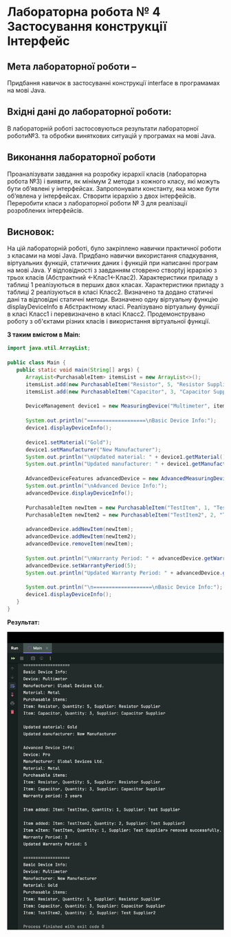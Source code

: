 # Лабораторна робота № 4 Застосування конструкції Інтерфейс

## Мета лабораторної роботи –
Придбання навичок в застосуванні конструкції interface в програмамах на мові Java.

## Вхідні дані до лабораторної роботи:
В лабораторній роботі застосовуються результати лабораторної роботи№3. та обробки виняткових ситуацій у програмах на мові Java.

## Виконання лабораторної роботи
Проаналізувати завдання на розробку ієрархії класів (лабораторна робота №3) і виявити, як мінімум 2 методи з кожного класу, які можуть бути об’явлені у інтерфейсах. Запропонувати константу, яка може бути об’явлена у інтерфейсах. Створити ієрархію з двох інтерфейсів. Переробити класи з лабораторної роботи № 3 для реалізації розроблених інтерфейсів.

## Висновок: 
На цій лабораторній роботі, було закріплено навички практичної роботи з класами на мові Java. Придбано навички використання спадкування, віртуальних функцій, статичних даних і функцій при написанні програм на мові Java. У відповідності з завданням стоврено cтворtyj ієрархію з трьох класів (Абстрактний ←Клас1←Клас2).
Характеристики приладу з таблиці 1 реалізуються в перших двох класах. Характеристики приладу з таблиці 2 реалізуються в класі Класс2.
Визначено та додано статичні дані та відповідні статичні методи.
Визначено одну віртуальну функцію displayDeviceInfo в Абстрактному класі.
Реалізувано віртуальну функції в класі Класс1 і перевизначено в класі Класс2.
Продемонструвано роботу з об'єктами різних класів і використання віртуальної функції.


**З таким вмістом в Main:**
```java
import java.util.ArrayList;

public class Main {
   public static void main(String[] args) {
      ArrayList<PurchasableItem> itemsList = new ArrayList<>();
      itemsList.add(new PurchasableItem("Resistor", 5, "Resistor Supplier"));
      itemsList.add(new PurchasableItem("Capacitor", 3, "Capacitor Supplier"));

      DeviceManagement device1 = new MeasuringDevice("Multimeter", itemsList);

      System.out.println("===================\nBasic Device Info:");
      device1.displayDeviceInfo();

      device1.setMaterial("Gold");
      device1.setManufacturer("New Manufacturer");
      System.out.println("\nUpdated material: " + device1.getMaterial());
      System.out.println("Updated manufacturer: " + device1.getManufacturer());

      AdvancedDeviceFeatures advancedDevice = new AdvancedMeasuringDevice("Pro", itemsList, 3);
      System.out.println("\nAdvanced Device Info:");
      advancedDevice.displayDeviceInfo();

      PurchasableItem newItem = new PurchasableItem("TestItem", 1, "Test Supplier");
      PurchasableItem newItem2 = new PurchasableItem("TestItem2", 2, "Test Supplier2");

      advancedDevice.addNewItem(newItem);
      advancedDevice.addNewItem(newItem2);
      advancedDevice.removeItem(newItem);

      System.out.println("\nWarranty Period: " + advancedDevice.getWarrantyPeriod());
      advancedDevice.setWarrantyPeriod(5);
      System.out.println("Updated Warranty Period: " + advancedDevice.getWarrantyPeriod());

      System.out.println("\n===================\nBasic Device Info:");
      device1.displayDeviceInfo();
   }
}

```

**Результат:**

![result-1](./assets/result-java-oop-1.png)